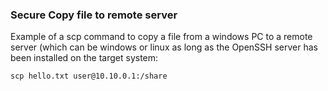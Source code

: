 ### Secure Copy file to remote server

Example of a scp command to copy a file from a windows PC to a remote server (which can be windows or linux as long as the OpenSSH server has been installed on the target system:

```
scp hello.txt user@10.10.0.1:/share
```
